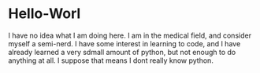 # Hello-Worl
I have no idea what I am doing here.
I am in the medical field, and consider myself a semi-nerd. I have some interest in learning to code, and I have already learned a very sdmall amount of python, but not enough to do anything at all. I suppose that means I dont really know python. 
